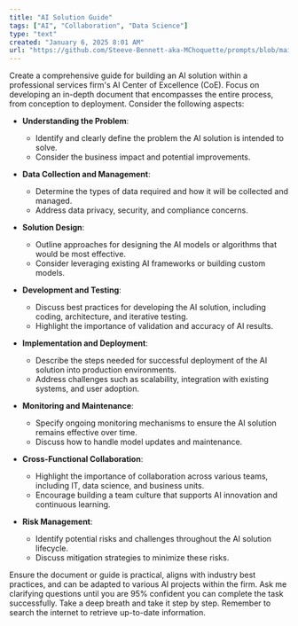 ```yaml
---
title: "AI Solution Guide"
tags: ["AI", "Collaboration", "Data Science"]
type: "text"
created: "January 6, 2025 8:01 AM"
url: "https://github.com/Steeve-Bennett-aka-MChoquette/prompts/blob/main/ai_solution_guide.md"
---
```


Create a comprehensive guide for building an AI solution within a professional services firm's AI Center of Excellence (CoE). Focus on developing an in-depth document that encompasses the entire process, from conception to deployment. Consider the following aspects:

- **Understanding the Problem**: 
  - Identify and clearly define the problem the AI solution is intended to solve.
  - Consider the business impact and potential improvements.

- **Data Collection and Management**: 
  - Determine the types of data required and how it will be collected and managed.
  - Address data privacy, security, and compliance concerns.

- **Solution Design**:
  - Outline approaches for designing the AI models or algorithms that would be most effective.
  - Consider leveraging existing AI frameworks or building custom models.

- **Development and Testing**:
  - Discuss best practices for developing the AI solution, including coding, architecture, and iterative testing.
  - Highlight the importance of validation and accuracy of AI results.

- **Implementation and Deployment**:
  - Describe the steps needed for successful deployment of the AI solution into production environments.
  - Address challenges such as scalability, integration with existing systems, and user adoption.

- **Monitoring and Maintenance**:
  - Specify ongoing monitoring mechanisms to ensure the AI solution remains effective over time.
  - Discuss how to handle model updates and maintenance.

- **Cross-Functional Collaboration**:
  - Highlight the importance of collaboration across various teams, including IT, data science, and business units.
  - Encourage building a team culture that supports AI innovation and continuous learning.

- **Risk Management**:
  - Identify potential risks and challenges throughout the AI solution lifecycle.
  - Discuss mitigation strategies to minimize these risks.

Ensure the document or guide is practical, aligns with industry best practices, and can be adapted to various AI projects within the firm. Ask me clarifying questions until you are 95% confident you can complete the task successfully. Take a deep breath and take it step by step. Remember to search the internet to retrieve up-to-date information.
